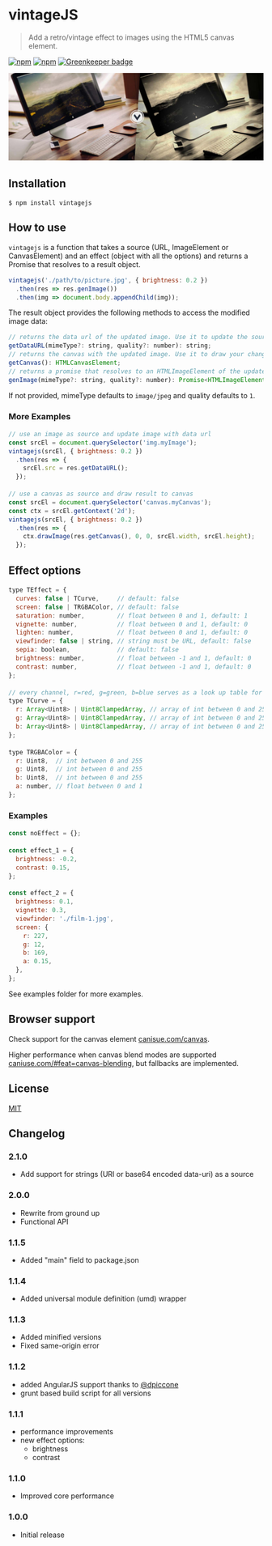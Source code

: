 # vintageJS

> Add a retro/vintage effect to images using the HTML5 canvas element.

[![npm](https://img.shields.io/npm/v/vintagejs.svg?style=flat-square)]()
[![npm](https://img.shields.io/npm/l/vintagejs.svg?style=flat-square)]()
[![Greenkeeper badge](https://badges.greenkeeper.io/rendro/vintageJS.svg)](https://greenkeeper.io/)

![](header.jpg)

## Installation

```
$ npm install vintagejs
```

## How to use

`vintagejs` is a function that takes a source (URL, ImageElement or CanvasElement) and an effect (object with all the options) and returns a Promise that resolves to a result object.

```javascript
vintagejs('./path/to/picture.jpg', { brightness: 0.2 })
  .then(res => res.genImage())
  .then(img => document.body.appendChild(img));
```

The result object provides the following methods to access the modified image data:

```javascript
// returns the data url of the updated image. Use it to update the source of an existing image
getDataURL(mimeType?: string, quality?: number): string;
// returns the canvas with the updated image. Use it to draw your changes onto another canvas
getCanvas(): HTMLCanvasElement;
// returns a promise that resolves to an HTMLImageElement of the updated image
genImage(mimeType?: string, quality?: number): Promise<HTMLImageElement>;
```

If not provided, mimeType defaults to `image/jpeg` and quality defaults to `1`.

### More Examples

```javascript
// use an image as source and update image with data url
const srcEl = document.querySelector('img.myImage');
vintagejs(srcEl, { brightness: 0.2 })
  .then(res => {
    srcEl.src = res.getDataURL();
  });

// use a canvas as source and draw result to canvas
const srcEl = document.querySelector('canvas.myCanvas');
const ctx = srcEl.getContext('2d');
vintagejs(srcEl, { brightness: 0.2 })
  .then(res => {
    ctx.drawImage(res.getCanvas(), 0, 0, srcEl.width, srcEl.height);
  });
```

## Effect options

```javascript
type TEffect = {
  curves: false | TCurve,     // default: false
  screen: false | TRGBAColor, // default: false
  saturation: number,         // float between 0 and 1, default: 1
  vignette: number,           // float between 0 and 1, default: 0
  lighten: number,            // float between 0 and 1, default: 0
  viewfinder: false | string, // string must be URL, default: false
  sepia: boolean,             // default: false
  brightness: number,         // float between -1 and 1, default: 0
  contrast: number,           // float between -1 and 1, default: 0
};

// every channel, r=red, g=green, b=blue serves as a look up table for color mappings
type TCurve = {
  r: Array<Uint8> | Uint8ClampedArray, // array of int between 0 and 255, length of array === 256
  g: Array<Uint8> | Uint8ClampedArray, // array of int between 0 and 255, length of array === 256
  b: Array<Uint8> | Uint8ClampedArray, // array of int between 0 and 255, length of array === 256
};

type TRGBAColor = {
  r: Uint8,  // int between 0 and 255
  g: Uint8,  // int between 0 and 255
  b: Uint8,  // int between 0 and 255
  a: number, // float between 0 and 1
};
```

### Examples

```javascript
const noEffect = {};

const effect_1 = {
  brightness: -0.2,
  contrast: 0.15,
};

const effect_2 = {
  brightness: 0.1,
  vignette: 0.3,
  viewfinder: './film-1.jpg',
  screen: {
    r: 227,
    g: 12,
    b: 169,
    a: 0.15,
  },
};
```

See examples folder for more examples.

## Browser support
Check support for the canvas element [canisue.com/canvas](http://caniuse.com/canvas).

Higher performance when canvas blend modes are supported [caniuse.com/#feat=canvas-blending](http://caniuse.com/#feat=canvas-blending), but fallbacks are implemented.

## License

[MIT](http://www.opensource.org/licenses/mit-license.php)

## Changelog

### 2.1.0
* Add support for strings (URI or base64 encoded data-uri) as a source

### 2.0.0
* Rewrite from ground up
* Functional API

### 1.1.5
* Added "main" field to package.json

### 1.1.4
* Added universal module definition (umd) wrapper

### 1.1.3
* Added minified versions
* Fixed same-origin error

### 1.1.2
* added AngularJS support thanks to [@dpiccone](https://github.com/dpiccone)
* grunt based build script for all versions

### 1.1.1
* performance improvements
* new effect options:
    * brightness
    * contrast

### 1.1.0
* Improved core performance

### 1.0.0
* Initial release
